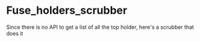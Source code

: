 # Fuse_holders_scrubber
Since there is no API to get a list of all the top holder, here's a scrubber that does it
